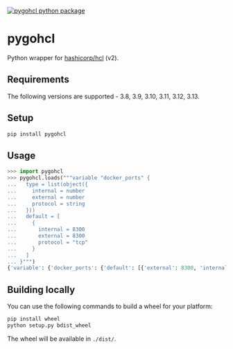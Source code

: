 [![pygohcl python package](https://github.com/Scalr/pygohcl/actions/workflows/default.yml/badge.svg)](https://github.com/Scalr/pygohcl/actions/workflows/default.yml)

# pygohcl

Python wrapper for [hashicorp/hcl](https://github.com/hashicorp/hcl) (v2).

## Requirements

The following versions are supported - 3.8, 3.9, 3.10, 3.11, 3.12, 3.13.

## Setup

```sh
pip install pygohcl
```

## Usage

```py
>>> import pygohcl
>>> pygohcl.loads("""variable "docker_ports" {
...   type = list(object({
...     internal = number
...     external = number
...     protocol = string
...   }))
...   default = [
...     {
...       internal = 8300
...       external = 8300
...       protocol = "tcp"
...     }
...   ]
... }""")
{'variable': {'docker_ports': {'default': [{'external': 8300, 'internal': 8300, 'protocol': 'tcp'}], 'type': 'list(object({internal=numberexternal=numberprotocol=string}))'}}}
```

## Building locally

You can use the following commands to build a wheel for your platform:

```sh
pip install wheel
python setup.py bdist_wheel
```

The wheel will be available in `./dist/`.
